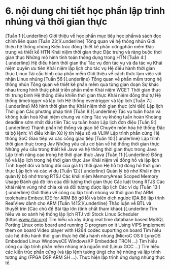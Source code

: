 # 6. nội dung chi tiết học phần lập trình nhúng và thời gian thực
[Tuần 1:]{.underline} Giới thiệu về học phần mục tiêu học phầnvà sách đọc chính liên quan
[Tuần 23:]{.underline} Tổng quan về hệ thống nhún Giới thiệu hệ thống nhúng Kiến trúc đồng thiết kế phần cứngphần mềm Đặc trưng và thiết kế HTN Khái niệm thời gian thực Đặc trưng và ràng buộc thời gian thực Những mô hình tính toán thông dụng trong HTN
[Tuần 4:]{.underline} Hệ điều hành thời gian thự Tác vụ đơn tác vụ và đa tác vụ Khái niệm quyền ưu tiên Khái niệm lập lịch cho tác vụ Hệ điều hành thời gian thực Linux Tái cấu hình của phần mềm Giới thiệu về cách thức làm việc với nhân Linux nhúng
[Tuần 56:]{.underline} Tổng quan về phần mềm trong hệ thống nhún Tổng quan về thiết kế phần mềm qua từng gian đoạn Sự khác nhau trong hình thức phát triển phần mềm Khái niệm WCET Thời gian thực thi trung bình Hệ thống điều khiển thời gian thực Khái niệm đồng thứ tự Hệ thống timetrigger và lập lịch Hệ thống eventrigger và lập lịch
[Tuần 7:]{.underline} Mô hình thời gian thự Khái niệm thời gian thực (chi tiết) Lập lịch Thời gian Các phương pháp tính
[Tuần 8:]{.underline} Tác vụ tuần hoàn và không tuần hoà Khái niệm chung và riêng Tác vụ không tuần hoàn Khoảng deadline sớm nhất đầu tiên Tác vụ tuần hoàn Lập lịch đơn điệu
[Tuần 9:]{.underline} Thành phần hệ thống và giao tiế Chuyên môn hóa hệ thống Đặc tả bộ lệnh: Vi điều khiển Xử lý tín hiệu số và VLIW Lập trình phần cứng Hệ thống SoC Giao tiếp và các cổng giao tiếp
[Tuần 10:]{.underline} Lập trình thời gian thực trong Jav Những yêu cầu cơ bản về hệ thống thời gian thực Những yêu cầu trong thiết kế Java và hệ thống thời gian thực trong Java Lập trình nâng cao trong hệ thời gian thực Java
[Tuần 11:]{.underline} Đồng hồ và lập lịch trong hệ thời gian thực Jav Khái niệm về đồng hồ và lập lịch Tính tuyệt đối và tương đối của giá trị thời gian Hệ hỗ trợ đồng hồ thời gian thực Lập lịch và các ví dụ
[Tuần 12:]{.underline} Quản lý bộ nhơ Khái niệm quản lý bộ nhớ trong RTSJ Các khái niệm MemoryAreas Scoped Memory Usage Đánh giá độ lớn của đối tượng thời gian thực Các luật trong RTJS Các khái niệm vùng nhớ chia xẻ và đối tượng được lập lịch Các ví dụ
[Tuần 13:]{.underline} Giới thiệu về công cụ lập trình nhúng và thời gian thự ARM toolchains Embest IDE for ARM Bộ gỡ lỗi và biên dịch ngược IDA Bộ lập trình RealView dành cho ARM
[Tuần 1415:]{.underline} Thảo luận về BTL và thuyết trìn
[Các chủ đề Bài tập lớn (tính chất tham khảo):]{.underline Tìm hiểu và so sánh hệ thống lập lịch RTJ với Stock Linux Scheduler (https:www.rtai.org) Tìm hiểu và xây dựng real time database based MySQL Porting Linux onto board and running C program on it Using VIPS implement them on board Video player with H264 codec suporting on board Tìm hiểu các hệ điều hành thời gian thực hệ điều hành nhúng (MicroC OS II LynxOS Embedded Linux WindowsCE WindowsXP Embedded TRON ...) Tìm hiểu công cụ lập trình phần mềm nhúng mã nguồn mở (Linux GCC ...) Tìm hiểu các kiến trúc phần cứng (và tập lệnh tương ứng) cho hệ nhúng và lập trình tương ứng (FPGA DSP ARM SH ...). Thực hiện lập trình ứng dụng nhúng thực tế.
